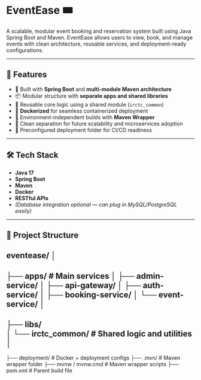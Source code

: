 # EventEase 🎟️
A scalable, modular event booking and reservation system built using Java Spring Boot and Maven. EventEase allows users to view, book, and manage events with clean architecture, reusable services, and deployment-ready configurations.

---

## 🚀 Features

- 🔧 Built with **Spring Boot** and **multi-module Maven architecture**
- 📦 Modular structure with **separate apps and shared libraries**
- 🧱 Reusable core logic using a shared module (`irctc_common`)
- 🐳 **Dockerized** for seamless containerized deployment
- 🧪 Environment-independent builds with **Maven Wrapper**
- 🧩 Clean separation for future scalability and microservices adoption
- 📂 Preconfigured deployment folder for CI/CD readiness

---

## 🛠️ Tech Stack

- **Java 17**
- **Spring Boot**
- **Maven**
- **Docker**
- **RESTful APIs**
- *(Database integration optional — can plug in MySQL/PostgreSQL easily)*

---

## 📁 Project Structure
eventease/
│
---
├── apps/                   # Main services
│   ├── admin-service/
│   ├── api-gateway/
│   ├── auth-service/
│   ├── booking-service/
│   └── event-service/
│
---
├── libs/                   
│   └── irctc_common/       # Shared logic and utilities
│
---
├── deployment/             # Docker + deployment configs
├── .mvn/                   # Maven wrapper folder
├── mvnw / mvnw.cmd         # Maven wrapper scripts
├── pom.xml                 # Parent build file
